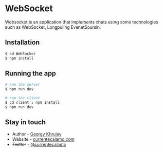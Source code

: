 # WebSocket
﻿Websocket is an application that implements chats using some technologies such as WebSocket, Longpuling EvenetSoursin. 

## Installation

```bash
$ cd WebSocker
$ npm install
```
## Running the app

```bash
# run the server
$ npm run dev

# run the client
$ cd client ; npm install
$ npm run dev

```

## Stay in touch


- Author - [Georgy Khrulev](https://currentecalamo.herokuapp.com/requisites/)
- Website - [currentecalamo.com](https://currentecalamo.herokuapp.com)
- ~~Twitter~~ - [@currentecalamo](https://twitter.com/)
